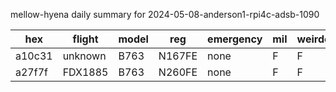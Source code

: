 mellow-hyena daily summary for 2024-05-08-anderson1-rpi4c-adsb-1090

|hex|flight|model|reg|emergency|mil|weirdo|
|--|--|--|--|--|--|--|
|a10c31|unknown|B763|N167FE|none|F|F|
|a27f7f|FDX1885|B763|N260FE|none|F|F|
